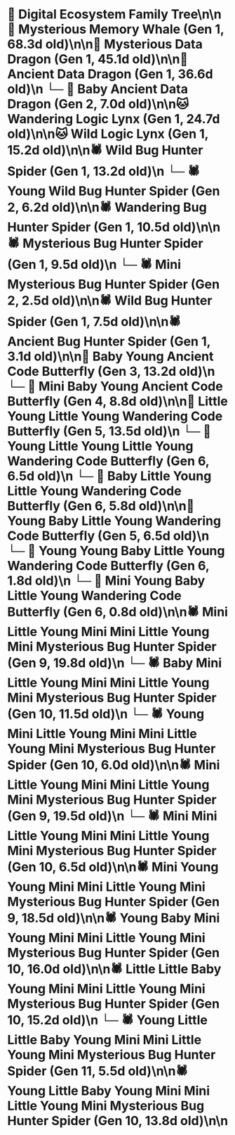# 🌳 Digital Ecosystem Family Tree\n\n🐋 Mysterious Memory Whale (Gen 1, 68.3d old)\n\n🐉 Mysterious Data Dragon (Gen 1, 45.1d old)\n\n🐉 Ancient Data Dragon (Gen 1, 36.6d old)\n  └─ 🐉 Baby Ancient Data Dragon (Gen 2, 7.0d old)\n\n🐱 Wandering Logic Lynx (Gen 1, 24.7d old)\n\n🐱 Wild Logic Lynx (Gen 1, 15.2d old)\n\n🕷️ Wild Bug Hunter Spider (Gen 1, 13.2d old)\n  └─ 🕷️ Young Wild Bug Hunter Spider (Gen 2, 6.2d old)\n\n🕷️ Wandering Bug Hunter Spider (Gen 1, 10.5d old)\n\n🕷️ Mysterious Bug Hunter Spider (Gen 1, 9.5d old)\n  └─ 🕷️ Mini Mysterious Bug Hunter Spider (Gen 2, 2.5d old)\n\n🕷️ Wild Bug Hunter Spider (Gen 1, 7.5d old)\n\n🕷️ Ancient Bug Hunter Spider (Gen 1, 3.1d old)\n\n🦋 Baby Young Ancient Code Butterfly (Gen 3, 13.2d old)\n  └─ 🦋 Mini Baby Young Ancient Code Butterfly (Gen 4, 8.8d old)\n\n🦋 Little Young Little Young Wandering Code Butterfly (Gen 5, 13.5d old)\n  └─ 🦋 Young Little Young Little Young Wandering Code Butterfly (Gen 6, 6.5d old)\n  └─ 🦋 Baby Little Young Little Young Wandering Code Butterfly (Gen 6, 5.8d old)\n\n🦋 Young Baby Little Young Wandering Code Butterfly (Gen 5, 6.5d old)\n  └─ 🦋 Young Young Baby Little Young Wandering Code Butterfly (Gen 6, 1.8d old)\n  └─ 🦋 Mini Young Baby Little Young Wandering Code Butterfly (Gen 6, 0.8d old)\n\n🕷️ Mini Little Young Mini Mini Little Young Mini Mysterious Bug Hunter Spider (Gen 9, 19.8d old)\n  └─ 🕷️ Baby Mini Little Young Mini Mini Little Young Mini Mysterious Bug Hunter Spider (Gen 10, 11.5d old)\n  └─ 🕷️ Young Mini Little Young Mini Mini Little Young Mini Mysterious Bug Hunter Spider (Gen 10, 6.0d old)\n\n🕷️ Mini Little Young Mini Mini Little Young Mini Mysterious Bug Hunter Spider (Gen 9, 19.5d old)\n  └─ 🕷️ Mini Mini Little Young Mini Mini Little Young Mini Mysterious Bug Hunter Spider (Gen 10, 6.5d old)\n\n🕷️ Mini Young Young Mini Mini Little Young Mini Mysterious Bug Hunter Spider (Gen 9, 18.5d old)\n\n🕷️ Young Baby Mini Young Mini Mini Little Young Mini Mysterious Bug Hunter Spider (Gen 10, 16.0d old)\n\n🕷️ Little Little Baby Young Mini Mini Little Young Mini Mysterious Bug Hunter Spider (Gen 10, 15.2d old)\n  └─ 🕷️ Young Little Little Baby Young Mini Mini Little Young Mini Mysterious Bug Hunter Spider (Gen 11, 5.5d old)\n\n🕷️ Young Little Baby Young Mini Mini Little Young Mini Mysterious Bug Hunter Spider (Gen 10, 13.8d old)\n\n